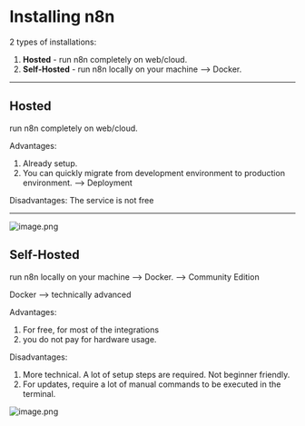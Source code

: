 # Installing n8n



2 types of installations:

1. **Hosted** - run n8n completely on web/cloud.
2. **Self-Hosted** - run n8n locally on your machine --> Docker.


---

## Hosted
run n8n completely on web/cloud.

Advantages:

1. Already setup.
2. You can quickly migrate from development environment to production environment. --> Deployment


Disadvantages:
The service is not free



---

![image.png](https://eraser.imgix.net/workspaces/W3tIa67az1PDI6F6SZRY/0yDRqZMpHlMykPfk32FEwhZnFFC3/_W_nriDacQon7ZP4UrKmq.png?ixlib=js-3.7.0 "image.png")



## Self-Hosted
run n8n locally on your machine --> Docker. --> Community Edition

Docker --> technically advanced



Advantages:

1. For free, for most of the integrations
2. you do not pay for hardware usage.


Disadvantages:

1. More technical. A lot of setup steps are required. Not beginner friendly.
2. For updates, require a lot of manual commands to be executed in the terminal.


![image.png](https://eraser.imgix.net/workspaces/W3tIa67az1PDI6F6SZRY/0yDRqZMpHlMykPfk32FEwhZnFFC3/rvl3Kx0zuoANftdV2pW14.png?ixlib=js-3.7.0 "image.png")



